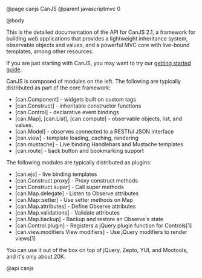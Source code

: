 @page canjs CanJS
@parent javascriptmvc 0

@body

This is the detailed documentation of the API for CanJS 2.1, a framework for building
web applications that provides a lightweight inheritance system, observable
objects and values, and a powerful MVC core with live-bound templates, among other
resources. 

If you are just starting with CanJS, you may want to try our [getting started guide](../guides/Tutorial.html).

CanJS is composed of modules on the left. The following are typically distributed as part of the core
framework:

 - [can.Component] - widgets built on custom tags
 - [can.Construct] - inheritable constructor functions
 - [can.Control] - declarative event bindings
 - [can.Map], [can.List], [can.compute] - observable objects, list, and values.
 - [can.Model] -  observes connected to a RESTful JSON interface
 - [can.view] - template loading, caching, rendering
 - [can.mustache] - Live binding Handlebars and Mustache templates
 - [can.route] -  back button and bookmarking support
 
The following modules are typically distributed as plugins:

 - [can.ejs] - live binding templates
 - [can.Construct.proxy] - Proxy construct methods
 - [can.Construct.super] - Call super methods
 - [can.Map.delegate] - Listen to Observe attributes
 - [can.Map::setter] - Use setter methods on Map
 - [can.Map.attributes] - Define Observe attributes
 - [can.Map.validations] - Validate attributes
 - [can.Map.backup] - Backup and restore an Observe's state
 - [can.Control.plugin] - Registers a jQuery plugin function for Controls[1]
 - [can.view.modifiers View modifiers] - Use jQuery modifiers to render views[1]


You can use it out of the box on top of jQuery, Zepto, YUI, and Mootools,
and it's only about 20K.

@api canjs
